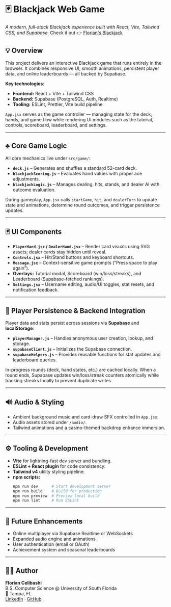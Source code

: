 # 🃏 Blackjack Web Game  
*A modern, full-stack Blackjack experience built with React, Vite, Tailwind CSS, and Supabase.*
Check it out 👉 [Florian's Blackjack](https://florians-blackjack.vercel.app)

## 💡 Overview  
This project delivers an interactive Blackjack game that runs entirely in the browser. It combines responsive UI, smooth animations, persistent player data, and online leaderboards — all backed by Supabase.  

**Key technologies:**  
- **Frontend:** React + Vite + Tailwind CSS  
- **Backend:** Supabase (PostgreSQL, Auth, Realtime)  
- **Tooling:** ESLint, Prettier, Vite build pipeline  

`App.jsx` serves as the game controller — managing state for the deck, hands, and game flow while rendering UI modules such as the tutorial, controls, scoreboard, leaderboard, and settings.

---

## ♣️ Core Game Logic  
All core mechanics live under `src/game/`:
- **`deck.js`** – Generates and shuffles a standard 52-card deck.  
- **`blackjackScoring.js`** – Evaluates hand values with proper ace adjustments.  
- **`blackjackLogic.js`** – Manages dealing, hits, stands, and dealer AI with outcome evaluation.

During gameplay, `App.jsx` calls `startGame`, `hit`, and `dealerTurn` to update state and animations, determine round outcomes, and trigger persistence updates.

---

## 🃏 UI Components  
- **`PlayerHand.jsx` / `DealerHand.jsx`** – Render card visuals using SVG assets; dealer cards stay hidden until reveal.  
- **`Controls.jsx`** – Hit/Stand buttons and keyboard shortcuts.  
- **`Message.jsx`** – Context-sensitive game prompts (“Press space to play again”).  
- **Overlays:** Tutorial modal, Scoreboard (win/loss/streaks), and Leaderboard (Supabase-fetched rankings).  
- **`Settings.jsx`** – Username editing, audio/UI toggles, stat resets, and notification feedback.

---

## 🧩 Player Persistence & Backend Integration  
Player data and stats persist across sessions via **Supabase** and **localStorage**:
- **`playerManager.js`** – Handles anonymous user creation, lookup, and storage.  
- **`supabaseClient.js`** – Initializes the Supabase connection.  
- **`supabaseHelpers.js`** – Provides reusable functions for stat updates and leaderboard queries.  

In-progress rounds (deck, hand states, etc.) are cached locally. When a round ends, Supabase updates win/loss/streak counters atomically while tracking streaks locally to prevent duplicate writes.

---

## 🔊 Audio & Styling  
- Ambient background music and card-draw SFX controlled in `App.jsx`.  
- Audio assets stored under `/audio/`.  
- Tailwind animations and a casino-themed backdrop enhance immersion.

---

## ⚙️ Tooling & Development  
- **Vite** for lightning-fast dev server and bundling.  
- **ESLint + React plugin** for code consistency.  
- **Tailwind v4** utility styling pipeline.  
- **npm scripts:**  
  ```bash
  npm run dev      # Start development server
  npm run build    # Build for production
  npm run preview  # Preview local build
  npm run lint     # Run ESLint
  ```

---

## 🚀 Future Enhancements  
- Online multiplayer via Supabase Realtime or WebSockets  
- Expanded audio engine and animations  
- User authentication (email or OAuth)  
- Achievement system and seasonal leaderboards  

---

## 🧑‍💻 Author  
**Florian Celibashi**  
B.S. Computer Science @ University of South Florida  
📍 Tampa, FL  
[LinkedIn](www.linkedin.com/in/florian-celibashi-88957335a) · [GitHub](https://github.com/Florian-Celibashi)